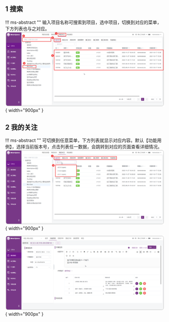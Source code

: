 ## 1 搜索
!!! ms-abstract ""
    输入项目名称可搜索到项目，选中项目，切换到对应的菜单，下方列表也与之对应。
![搜索](../../img/user_manual/my_desk/attention/attention_1.png){ width="900px" }

## 2 我的关注
!!! ms-abstract ""
    可切换到任意菜单，下方列表就显示对应内容。默认【功能用例】，选择当前版本号，点击列表任一数据，会跳转到对应的页面查看详细情况。<br>
![切换](../../img/user_manual/my_desk/attention/attention_2.png){ width="900px" }

![跳转](../../img/user_manual/my_desk/attention/attention_3.png){ width="900px" }
